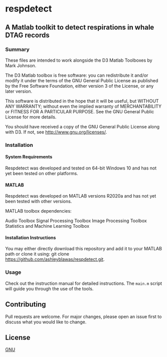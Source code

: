 # respdetect
## A Matlab toolkit to detect respirations in whale DTAG records

### Summary
These files are intended to work alongside the D3 Matlab Toolboxes by Mark Johnson.

The D3 Matlab toolbox is free software: you can redistribute it and/or modify it under the terms of the GNU General Public License as published by the Free Software Foundation, either version 3 of the License, or any later version.

This software is distributed in the hope that it will be useful, but WITHOUT ANY WARRANTY; without even the implied warranty of MERCHANTABILITY or FITNESS FOR A PARTICULAR PURPOSE.  See the GNU General Public License for more details.

You should have received a copy of the GNU General Public License along with D3. If not, see <http://www.gnu.org/licenses/>.

### Installation
#### System Requirements
Respdetect was developed and tested on 64-bit Windows 10 and has not yet been tested on other platforms.

#### MATLAB
Respdetect was developed on MATLAB versions R2020a and has not yet been tested with other versions.

MATLAB toolbox dependencies:

Audio Toolbox
Signal Processing Toolbox
Image Processing Toolbox
Statistics and Machine Learning Toolbox

#### Installation Instructions
You may either directly download this repository and add it to your MATLAB path or clone it using: git clone https://github.com/ashleyblawas/respdetect.git.

### Usage
Check out the instruction manual for detailed instructions. The ``main.m`` script will guide you through the use of the tools.

## Contributing
Pull requests are welcome. For major changes, please open an issue first to discuss what you would like to change.

## License
[GNU](https://choosealicense.com/licenses/gpl-3.0/)
<br>
